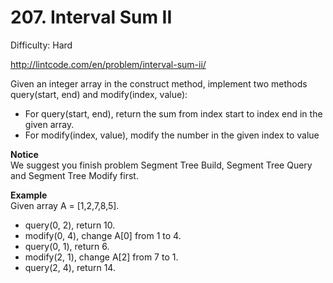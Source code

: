 # 207. Interval Sum II

Difficulty: Hard

http://lintcode.com/en/problem/interval-sum-ii/

Given an integer array in the construct method, implement two methods query(start, end) and modify(index, value):

* For query(start, end), return the sum from index start to index end in the given array.
* For modify(index, value), modify the number in the given index to value

**Notice**  
We suggest you finish problem Segment Tree Build, Segment Tree Query and Segment Tree Modify first.

**Example**  
Given array A = [1,2,7,8,5].

* query(0, 2), return 10.
* modify(0, 4), change A[0] from 1 to 4.
* query(0, 1), return 6.
* modify(2, 1), change A[2] from 7 to 1.
* query(2, 4), return 14.
